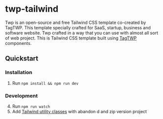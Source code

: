 # twp-tailwind
Twp is an open-source and free Tailwind CSS template co-created by TagTWP. This template specially crafted for SaaS, startup, business and software website.
Twp crafted in a way that you can use with almost all sort of web project. This is Tailwind CSS template built using [TagTWP](https://tagtwp.com/) components.

## Quickstart

### Installation

1. Run `npm install && npm run dev` 

### Development

4. Run `npm run watch`
5. Add [Tailwind utility classes](https://tailwindcss.com/docs/utility-first) with abandon
d and zip version project
